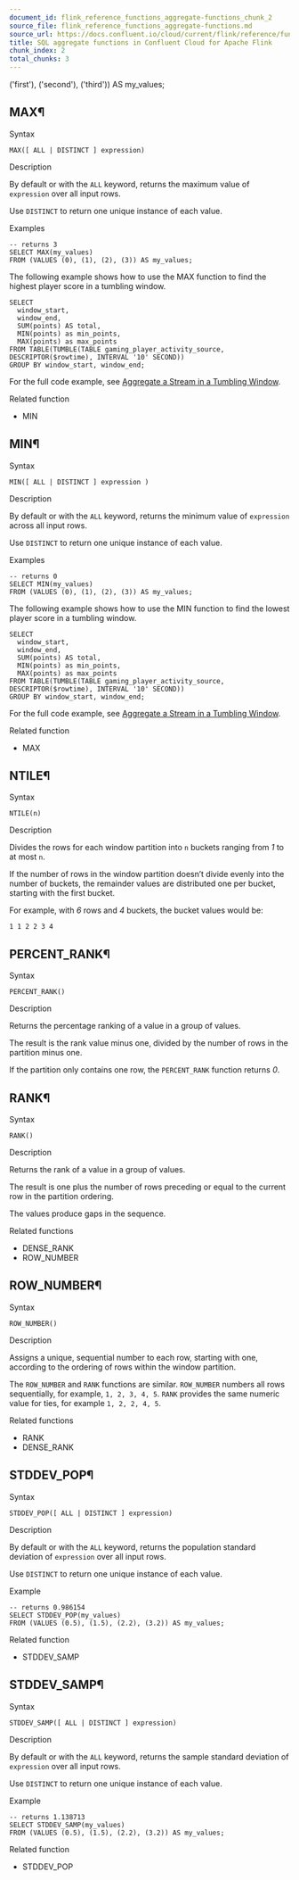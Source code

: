 ```yaml
---
document_id: flink_reference_functions_aggregate-functions_chunk_2
source_file: flink_reference_functions_aggregate-functions.md
source_url: https://docs.confluent.io/cloud/current/flink/reference/functions/aggregate-functions.html
title: SQL aggregate functions in Confluent Cloud for Apache Flink
chunk_index: 2
total_chunks: 3
---
```


('first'), ('second'), ('third')) AS my_values;

## MAX¶

Syntax

    MAX([ ALL | DISTINCT ] expression)

Description

By default or with the `ALL` keyword, returns the maximum value of `expression` over all input rows.

Use `DISTINCT` to return one unique instance of each value.

Examples

    -- returns 3
    SELECT MAX(my_values)
    FROM (VALUES (0), (1), (2), (3)) AS my_values;

The following example shows how to use the MAX function to find the highest player score in a tumbling window.

    SELECT
      window_start,
      window_end,
      SUM(points) AS total,
      MIN(points) as min_points,
      MAX(points) as max_points
    FROM TABLE(TUMBLE(TABLE gaming_player_activity_source, DESCRIPTOR($rowtime), INTERVAL '10' SECOND))
    GROUP BY window_start, window_end;

For the full code example, see [Aggregate a Stream in a Tumbling Window](../../how-to-guides/aggregate-tumbling-window.html#flink-sql-aggregate-tumbling-window-declare-table).

Related function

  * MIN

## MIN¶

Syntax

    MIN([ ALL | DISTINCT ] expression )

Description

By default or with the `ALL` keyword, returns the minimum value of `expression` across all input rows.

Use `DISTINCT` to return one unique instance of each value.

Examples

    -- returns 0
    SELECT MIN(my_values)
    FROM (VALUES (0), (1), (2), (3)) AS my_values;

The following example shows how to use the MIN function to find the lowest player score in a tumbling window.

    SELECT
      window_start,
      window_end,
      SUM(points) AS total,
      MIN(points) as min_points,
      MAX(points) as max_points
    FROM TABLE(TUMBLE(TABLE gaming_player_activity_source, DESCRIPTOR($rowtime), INTERVAL '10' SECOND))
    GROUP BY window_start, window_end;

For the full code example, see [Aggregate a Stream in a Tumbling Window](../../how-to-guides/aggregate-tumbling-window.html#flink-sql-aggregate-tumbling-window-declare-table).

Related function

  * MAX

## NTILE¶

Syntax

    NTILE(n)

Description

Divides the rows for each window partition into `n` buckets ranging from _1_ to at most `n`.

If the number of rows in the window partition doesn’t divide evenly into the number of buckets, the remainder values are distributed one per bucket, starting with the first bucket.

For example, with _6_ rows and _4_ buckets, the bucket values would be:

    1 1 2 2 3 4

## PERCENT_RANK¶

Syntax

    PERCENT_RANK()

Description

Returns the percentage ranking of a value in a group of values.

The result is the rank value minus one, divided by the number of rows in the partition minus one.

If the partition only contains one row, the `PERCENT_RANK` function returns _0_.

## RANK¶

Syntax

    RANK()

Description

Returns the rank of a value in a group of values.

The result is one plus the number of rows preceding or equal to the current row in the partition ordering.

The values produce gaps in the sequence.

Related functions

  * DENSE_RANK
  * ROW_NUMBER

## ROW_NUMBER¶

Syntax

    ROW_NUMBER()

Description

Assigns a unique, sequential number to each row, starting with one, according to the ordering of rows within the window partition.

The `ROW_NUMBER` and `RANK` functions are similar. `ROW_NUMBER` numbers all rows sequentially, for example, `1, 2, 3, 4, 5`. `RANK` provides the same numeric value for ties, for example `1, 2, 2, 4, 5`.

Related functions

  * RANK
  * DENSE_RANK

## STDDEV_POP¶

Syntax

    STDDEV_POP([ ALL | DISTINCT ] expression)

Description

By default or with the `ALL` keyword, returns the population standard deviation of `expression` over all input rows.

Use `DISTINCT` to return one unique instance of each value.

Example

    -- returns 0.986154
    SELECT STDDEV_POP(my_values)
    FROM (VALUES (0.5), (1.5), (2.2), (3.2)) AS my_values;

Related function

  * STDDEV_SAMP

## STDDEV_SAMP¶

Syntax

    STDDEV_SAMP([ ALL | DISTINCT ] expression)

Description

By default or with the `ALL` keyword, returns the sample standard deviation of `expression` over all input rows.

Use `DISTINCT` to return one unique instance of each value.

Example

    -- returns 1.138713
    SELECT STDDEV_SAMP(my_values)
    FROM (VALUES (0.5), (1.5), (2.2), (3.2)) AS my_values;

Related function

  * STDDEV_POP
